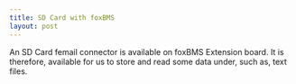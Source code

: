 ```yaml
---
title: SD Card with foxBMS
layout: post
---
```


An SD Card femail connector is available on foxBMS Extension board. It is therefore, available for us to store and read some data under, such as, text files.